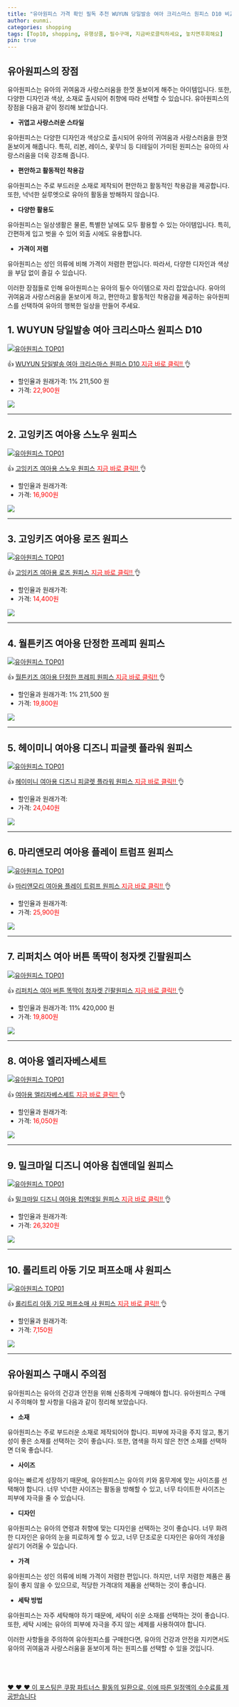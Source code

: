 ```yaml
---
title: "유아원피스 가격 확인 필독 추천 WUYUN 당일발송 여아 크리스마스 원피스 D10 비교 장점 구매가이드"
author: eunmi.
categories: shopping
tags: [Top10, shopping, 유행상품, 필수구매, 지금바로클릭하세요, 놓치면후회해요]
pin: true
---
```

## 유아원피스의 장점

유아원피스는 유아의 귀여움과 사랑스러움을 한껏 돋보이게 해주는 아이템입니다. 또한, 다양한 디자인과 색상, 소재로 출시되어 취향에 따라 선택할 수 있습니다. 유아원피스의 장점을 다음과 같이 정리해 보았습니다.

* **귀엽고 사랑스러운 스타일**

유아원피스는 다양한 디자인과 색상으로 출시되어 유아의 귀여움과 사랑스러움을 한껏 돋보이게 해줍니다. 특히, 리본, 레이스, 꽃무늬 등 디테일이 가미된 원피스는 유아의 사랑스러움을 더욱 강조해 줍니다.

* **편안하고 활동적인 착용감**

유아원피스는 주로 부드러운 소재로 제작되어 편안하고 활동적인 착용감을 제공합니다. 또한, 넉넉한 실루엣으로 유아의 활동을 방해하지 않습니다.

* **다양한 활용도**

유아원피스는 일상생활은 물론, 특별한 날에도 모두 활용할 수 있는 아이템입니다. 특히, 간편하게 입고 벗을 수 있어 외출 시에도 유용합니다.

* **가격이 저렴**

유아원피스는 성인 의류에 비해 가격이 저렴한 편입니다. 따라서, 다양한 디자인과 색상을 부담 없이 즐길 수 있습니다.

이러한 장점들로 인해 유아원피스는 유아의 필수 아이템으로 자리 잡았습니다. 유아의 귀여움과 사랑스러움을 돋보이게 하고, 편안하고 활동적인 착용감을 제공하는 유아원피스를 선택하여 유아의 행복한 일상을 만들어 주세요.

   

## 1. WUYUN 당일발송 여아 크리스마스 원피스 D10

[![유아원피스 TOP01](https://thumbnail8.coupangcdn.com/thumbnails/remote/230x230ex/image/vendor_inventory/a4e4/3a5f72f89781c66c2b98f00e0b5fcb8fa3a428b7b8bef380f59385c37c58.jpg)](https://link.coupang.com/re/AFFSDP?lptag=AF3617701&subid=GithubCoopas&pageKey=6473006223&traceid=V0-153&itemId=14136785851&vendorItemId=81383524360)


👍 [WUYUN 당일발송 여아 크리스마스 원피스 D10 <font color=red> 지금 바로 클릭!! </font> ](https://link.coupang.com/re/AFFSDP?lptag=AF3617701&subid=GithubCoopas&pageKey=6473006223&traceid=V0-153&itemId=14136785851&vendorItemId=81383524360) 👌 


- 할인율과 원래가격: 1%  211,500   원
- 가격: <span style='color:red'>22,900원</span>

[![](/discount_price.png)](https://link.coupang.com/re/AFFSDP?lptag=AF3617701&subid=GithubCoopas&pageKey=6473006223&traceid=V0-153&itemId=14136785851&vendorItemId=81383524360)

---


   

## 2. 고잉키즈 여아용 스노우 원피스

[![유아원피스 TOP01](https://thumbnail6.coupangcdn.com/thumbnails/remote/230x230ex/image/retail/images/2019/11/25/13/7/8c7906ba-5cfb-4dd9-80c4-836ec2326c4a.jpg)](https://link.coupang.com/re/AFFSDP?lptag=AF3617701&subid=GithubCoopas&pageKey=344013176&traceid=V0-153&itemId=1092906627&vendorItemId=5609136832)


👍 [고잉키즈 여아용 스노우 원피스 <font color=red> 지금 바로 클릭!! </font> ](https://link.coupang.com/re/AFFSDP?lptag=AF3617701&subid=GithubCoopas&pageKey=344013176&traceid=V0-153&itemId=1092906627&vendorItemId=5609136832) 👌 


- 할인율과 원래가격: 
- 가격: <span style='color:red'>16,900원</span>

[![](/discount_price.png)](https://link.coupang.com/re/AFFSDP?lptag=AF3617701&subid=GithubCoopas&pageKey=344013176&traceid=V0-153&itemId=1092906627&vendorItemId=5609136832)

---


   

## 3. 고잉키즈 여아용 로즈 원피스

[![유아원피스 TOP01](https://thumbnail10.coupangcdn.com/thumbnails/remote/230x230ex/image/retail/images/2022/02/09/15/7/c4bccd0a-a2b1-4507-bf09-d3c6a50bfb7c.jpg)](https://link.coupang.com/re/AFFSDP?lptag=AF3617701&subid=GithubCoopas&pageKey=6331178684&traceid=V0-153&itemId=13239703282&vendorItemId=80497731309)


👍 [고잉키즈 여아용 로즈 원피스 <font color=red> 지금 바로 클릭!! </font> ](https://link.coupang.com/re/AFFSDP?lptag=AF3617701&subid=GithubCoopas&pageKey=6331178684&traceid=V0-153&itemId=13239703282&vendorItemId=80497731309) 👌 


- 할인율과 원래가격: 
- 가격: <span style='color:red'>14,400원</span>

[![](/discount_price.png)](https://link.coupang.com/re/AFFSDP?lptag=AF3617701&subid=GithubCoopas&pageKey=6331178684&traceid=V0-153&itemId=13239703282&vendorItemId=80497731309)

---


   

## 4. 월튼키즈 여아용 단정한 프레피 원피스

[![유아원피스 TOP01](https://thumbnail10.coupangcdn.com/thumbnails/remote/230x230ex/image/rs_quotation_api/gexvxapl/55a3ce5ace0c4448afd889391fb1cc1a.jpg)](https://link.coupang.com/re/AFFSDP?lptag=AF3617701&subid=GithubCoopas&pageKey=7563650703&traceid=V0-153&itemId=19932177493&vendorItemId=87031692997)


👍 [월튼키즈 여아용 단정한 프레피 원피스 <font color=red> 지금 바로 클릭!! </font> ](https://link.coupang.com/re/AFFSDP?lptag=AF3617701&subid=GithubCoopas&pageKey=7563650703&traceid=V0-153&itemId=19932177493&vendorItemId=87031692997) 👌 


- 할인율과 원래가격: 1%  211,500   원
- 가격: <span style='color:red'>19,800원</span>

[![](/discount_price.png)](https://link.coupang.com/re/AFFSDP?lptag=AF3617701&subid=GithubCoopas&pageKey=7563650703&traceid=V0-153&itemId=19932177493&vendorItemId=87031692997)

---


   

## 5. 헤이미니 여아용 디즈니 피글렛 플라워 원피스

[![유아원피스 TOP01](https://thumbnail7.coupangcdn.com/thumbnails/remote/230x230ex/image/vendor_inventory/6a5e/ff0e353a6a2182958cee82eb5ba489bab0d7f2c9eddd60c6ef97fc29f31f.jpg)](https://link.coupang.com/re/AFFSDP?lptag=AF3617701&subid=GithubCoopas&pageKey=7565553324&traceid=V0-153&itemId=19941409817&vendorItemId=87040693211)


👍 [헤이미니 여아용 디즈니 피글렛 플라워 원피스 <font color=red> 지금 바로 클릭!! </font> ](https://link.coupang.com/re/AFFSDP?lptag=AF3617701&subid=GithubCoopas&pageKey=7565553324&traceid=V0-153&itemId=19941409817&vendorItemId=87040693211) 👌 


- 할인율과 원래가격: 
- 가격: <span style='color:red'>24,040원</span>

[![](/discount_price.png)](https://link.coupang.com/re/AFFSDP?lptag=AF3617701&subid=GithubCoopas&pageKey=7565553324&traceid=V0-153&itemId=19941409817&vendorItemId=87040693211)

---


   

## 6. 마리앤모리 여아용 플레이 트럼프 원피스

[![유아원피스 TOP01](https://thumbnail9.coupangcdn.com/thumbnails/remote/230x230ex/image/retail/images/1830917089763557-d998f7e0-fda7-4407-8dfd-13159cc0fd31.jpg)](https://link.coupang.com/re/AFFSDP?lptag=AF3617701&subid=GithubCoopas&pageKey=7102636513&traceid=V0-153&itemId=17733345881&vendorItemId=84898057348)


👍 [마리앤모리 여아용 플레이 트럼프 원피스 <font color=red> 지금 바로 클릭!! </font> ](https://link.coupang.com/re/AFFSDP?lptag=AF3617701&subid=GithubCoopas&pageKey=7102636513&traceid=V0-153&itemId=17733345881&vendorItemId=84898057348) 👌 


- 할인율과 원래가격: 
- 가격: <span style='color:red'>25,900원</span>

[![](/discount_price.png)](https://link.coupang.com/re/AFFSDP?lptag=AF3617701&subid=GithubCoopas&pageKey=7102636513&traceid=V0-153&itemId=17733345881&vendorItemId=84898057348)

---


   

## 7. 리퍼치스 여아 버튼 똑딱이 청자켓 긴팔원피스

[![유아원피스 TOP01](https://thumbnail10.coupangcdn.com/thumbnails/remote/230x230ex/image/vendor_inventory/40d0/2bf129c9ab2d574af7302569895bc08b27a82371e98e46c52d43c76fee4d.jpg)](https://link.coupang.com/re/AFFSDP?lptag=AF3617701&subid=GithubCoopas&pageKey=7560982717&traceid=V0-153&itemId=19919581191&vendorItemId=87019317546)


👍 [리퍼치스 여아 버튼 똑딱이 청자켓 긴팔원피스 <font color=red> 지금 바로 클릭!! </font> ](https://link.coupang.com/re/AFFSDP?lptag=AF3617701&subid=GithubCoopas&pageKey=7560982717&traceid=V0-153&itemId=19919581191&vendorItemId=87019317546) 👌 


- 할인율과 원래가격: 11%  420,000   원
- 가격: <span style='color:red'>19,800원</span>

[![](/discount_price.png)](https://link.coupang.com/re/AFFSDP?lptag=AF3617701&subid=GithubCoopas&pageKey=7560982717&traceid=V0-153&itemId=19919581191&vendorItemId=87019317546)

---


   

## 8. 여아용 엘리자베스세트

[![유아원피스 TOP01](https://thumbnail10.coupangcdn.com/thumbnails/remote/230x230ex/image/retail/images/2021/10/21/9/5/810fa851-73a1-4cd1-adab-dd97730410ca.jpg)](https://link.coupang.com/re/AFFSDP?lptag=AF3617701&subid=GithubCoopas&pageKey=6136574985&traceid=V0-153&itemId=11739695146&vendorItemId=79013612439)


👍 [여아용 엘리자베스세트 <font color=red> 지금 바로 클릭!! </font> ](https://link.coupang.com/re/AFFSDP?lptag=AF3617701&subid=GithubCoopas&pageKey=6136574985&traceid=V0-153&itemId=11739695146&vendorItemId=79013612439) 👌 


- 할인율과 원래가격: 
- 가격: <span style='color:red'>16,050원</span>

[![](/discount_price.png)](https://link.coupang.com/re/AFFSDP?lptag=AF3617701&subid=GithubCoopas&pageKey=6136574985&traceid=V0-153&itemId=11739695146&vendorItemId=79013612439)

---


   

## 9. 밀크마일 디즈니 여아용 칩앤데일 원피스

[![유아원피스 TOP01](https://thumbnail10.coupangcdn.com/thumbnails/remote/230x230ex/image/vendor_inventory/547c/34e472d420f38fd77e43f66a9c975dce36d1bead3b50368b85a9d766f633.jpg)](https://link.coupang.com/re/AFFSDP?lptag=AF3617701&subid=GithubCoopas&pageKey=7534549567&traceid=V0-153&itemId=19791717569&vendorItemId=86894284725)


👍 [밀크마일 디즈니 여아용 칩앤데일 원피스 <font color=red> 지금 바로 클릭!! </font> ](https://link.coupang.com/re/AFFSDP?lptag=AF3617701&subid=GithubCoopas&pageKey=7534549567&traceid=V0-153&itemId=19791717569&vendorItemId=86894284725) 👌 


- 할인율과 원래가격: 
- 가격: <span style='color:red'>26,320원</span>

[![](/discount_price.png)](https://link.coupang.com/re/AFFSDP?lptag=AF3617701&subid=GithubCoopas&pageKey=7534549567&traceid=V0-153&itemId=19791717569&vendorItemId=86894284725)

---


   

## 10. 롤리트리 아동 기모 퍼프소매 샤 원피스

[![유아원피스 TOP01](https://thumbnail8.coupangcdn.com/thumbnails/remote/230x230ex/image/retail/images/8140805910506784-4f8b9631-dd14-4a6a-a534-c346641fb0f7.jpg)](https://link.coupang.com/re/AFFSDP?lptag=AF3617701&subid=GithubCoopas&pageKey=6614724771&traceid=V0-153&itemId=15014412172&vendorItemId=82237170855)


👍 [롤리트리 아동 기모 퍼프소매 샤 원피스 <font color=red> 지금 바로 클릭!! </font> ](https://link.coupang.com/re/AFFSDP?lptag=AF3617701&subid=GithubCoopas&pageKey=6614724771&traceid=V0-153&itemId=15014412172&vendorItemId=82237170855) 👌 


- 할인율과 원래가격: 
- 가격: <span style='color:red'>7,150원</span>

[![](/discount_price.png)](https://link.coupang.com/re/AFFSDP?lptag=AF3617701&subid=GithubCoopas&pageKey=6614724771&traceid=V0-153&itemId=15014412172&vendorItemId=82237170855)

---
## 유아원피스 구매시 주의점

유아원피스는 유아의 건강과 안전을 위해 신중하게 구매해야 합니다. 유아원피스 구매 시 주의해야 할 사항을 다음과 같이 정리해 보았습니다.

* **소재**

유아원피스는 주로 부드러운 소재로 제작되어야 합니다. 피부에 자극을 주지 않고, 통기성이 좋은 소재를 선택하는 것이 좋습니다. 또한, 염색을 하지 않은 천연 소재를 선택하면 더욱 좋습니다.

* **사이즈**

유아는 빠르게 성장하기 때문에, 유아원피스는 유아의 키와 몸무게에 맞는 사이즈를 선택해야 합니다. 너무 넉넉한 사이즈는 활동을 방해할 수 있고, 너무 타이트한 사이즈는 피부에 자극을 줄 수 있습니다.

* **디자인**

유아원피스는 유아의 연령과 취향에 맞는 디자인을 선택하는 것이 좋습니다. 너무 화려한 디자인은 유아의 눈을 피로하게 할 수 있고, 너무 단조로운 디자인은 유아의 개성을 살리기 어려울 수 있습니다.

* **가격**

유아원피스는 성인 의류에 비해 가격이 저렴한 편입니다. 하지만, 너무 저렴한 제품은 품질이 좋지 않을 수 있으므로, 적당한 가격대의 제품을 선택하는 것이 좋습니다.

* **세탁 방법**

유아원피스는 자주 세탁해야 하기 때문에, 세탁이 쉬운 소재를 선택하는 것이 좋습니다. 또한, 세탁 시에는 유아의 피부에 자극을 주지 않는 세제를 사용하여야 합니다.

이러한 사항들을 주의하여 유아원피스를 구매한다면, 유아의 건강과 안전을 지키면서도 유아의 귀여움과 사랑스러움을 돋보이게 하는 원피스를 선택할 수 있을 것입니다.<br><br><br><br><br> [ ❤ ❤ ❤ 이 포스팅은 쿠팡 파트너스 활동의 일환으로, 이에 따른 일정액의 수수료를 제공받습니다](https://link.coupang.com/a/bcEFyh)